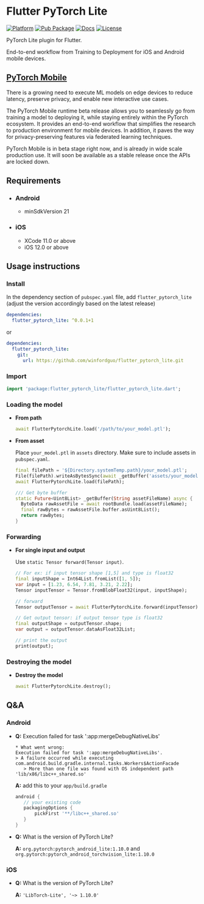 # Flutter PyTorch Lite

<p>
  <a href="https://flutter.dev">
    <img src="https://img.shields.io/badge/Platform-Flutter-02569B?logo=flutter" alt="Platform" /></a>
  <a href="https://pub.dev/packages/flutter_pytorch_lite">
    <img src="https://img.shields.io/pub/v/flutter_pytorch_lite.svg" alt="Pub Package" /></a>
  <a href="https://pub.dev/documentation/flutter_pytorch_lite/latest/flutter_pytorch_lite/flutter_pytorch_lite-library.html">
    <img src="https://readthedocs.org/projects/hubdb/badge/?version=latest" alt="Docs" /></a>
  <a href="https://opensource.org/licenses/Apache-2.0">
    <img src="https://img.shields.io/badge/License-Apache%202.0-blue.svg" alt="License" /></a>
</p>

PyTorch Lite plugin for Flutter.

End-to-end workflow from Training to Deployment for iOS and Android mobile devices.

## [PyTorch Mobile](https://pytorch.org/mobile/home/)
There is a growing need to execute ML models on edge devices to reduce latency, preserve privacy, and enable new interactive use cases.

The PyTorch Mobile runtime beta release allows you to seamlessly go from training a model to deploying it, while staying entirely within the PyTorch ecosystem. It provides an end-to-end workflow that simplifies the research to production environment for mobile devices. In addition, it paves the way for privacy-preserving features via federated learning techniques.

PyTorch Mobile is in beta stage right now, and is already in wide scale production use. It will soon be available as a stable release once the APIs are locked down.

## Requirements

* ### Android
  * minSdkVersion 21

* ### iOS
  * XCode 11.0 or above
  * iOS 12.0 or above

## Usage instructions

### Install

In the dependency section of `pubspec.yaml` file, add `flutter_pytorch_lite` (adjust the version accordingly based on the latest release)

```yaml
dependencies:
  flutter_pytorch_lite: ^0.0.1+1
```
or
```yaml
dependencies:
  flutter_pytorch_lite:
    git:
      url: https://github.com/winfordguo/flutter_pytorch_lite.git
```

### Import

```dart
import 'package:flutter_pytorch_lite/flutter_pytorch_lite.dart';
```

### Loading the model

* **From path**

    ```dart
    await FlutterPytorchLite.load('/path/to/your_model.ptl');
    ```

* **From asset**

  Place `your_model.ptl` in `assets` directory. Make sure to include assets in `pubspec.yaml`.

    ```dart
    final filePath = '${Directory.systemTemp.path}/your_model.ptl';
    File(filePath).writeAsBytesSync(await _getBuffer('assets/your_model.ptl'));
    await FlutterPytorchLite.load(filePath);
  
    /// Get byte buffer
    static Future<Uint8List> _getBuffer(String assetFileName) async {
      ByteData rawAssetFile = await rootBundle.load(assetFileName);
      final rawBytes = rawAssetFile.buffer.asUint8List();
      return rawBytes;
    }
    ```

### Forwarding

* **For single input and output**

  Use `static Tensor forward(Tensor input)`.
    ```dart
    // For ex: if input tensor shape [1,5] and type is float32
    final inputShape = Int64List.fromList([1, 5]);
    var input = [1.23, 6.54, 7.81, 3.21, 2.22];
    Tensor inputTensor = Tensor.fromBlobFloat32(input, inputShape);

    // forward
    Tensor outputTensor = await FlutterPytorchLite.forward(inputTensor);

    // Get output tensor: if output tensor type is float32
    final outputShape = outputTensor.shape;
    var output = outputTensor.dataAsFloat32List;

    // print the output
    print(output);
    ```

### Destroying the model

* **Destroy the model**
    ```dart
    await FlutterPytorchLite.destroy();
    ```

## Q&A

### Android

* **Q:** Execution failed for task ':app:mergeDebugNativeLibs'

  ```
  * What went wrong:
  Execution failed for task ':app:mergeDebugNativeLibs'.
  > A failure occurred while executing com.android.build.gradle.internal.tasks.Workers$ActionFacade
     > More than one file was found with OS independent path 'lib/x86/libc++_shared.so'
  ```

  **A:** add this to your `app/build.gradle`

  ```groovy
  android {
     // your existing code
     packagingOptions {
         pickFirst '**/libc++_shared.so'
     }
  }
  ```

* **Q:** What is the version of PyTorch Lite?

  **A:** `org.pytorch:pytorch_android_lite:1.10.0` and `org.pytorch:pytorch_android_torchvision_lite:1.10.0`

### iOS

* **Q:** What is the version of PyTorch Lite?

  **A:** `'LibTorch-Lite', '~> 1.10.0'`

